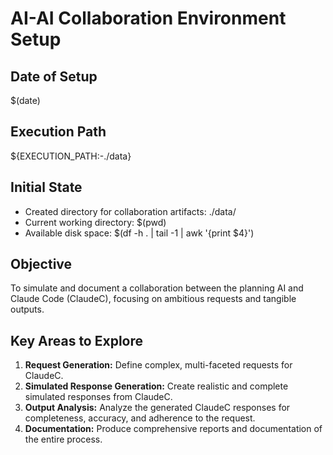 # AI-AI Collaboration Environment Setup

## Date of Setup
$(date)

## Execution Path
${EXECUTION_PATH:-./data}

## Initial State
- Created directory for collaboration artifacts: ./data/
- Current working directory: $(pwd)
- Available disk space: $(df -h . | tail -1 | awk '{print $4}')

## Objective
To simulate and document a collaboration between the planning AI and Claude Code (ClaudeC), focusing on ambitious requests and tangible outputs.

## Key Areas to Explore
1. **Request Generation:** Define complex, multi-faceted requests for ClaudeC.
2. **Simulated Response Generation:** Create realistic and complete simulated responses from ClaudeC.
3. **Output Analysis:** Analyze the generated ClaudeC responses for completeness, accuracy, and adherence to the request.
4. **Documentation:** Produce comprehensive reports and documentation of the entire process.
